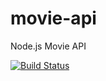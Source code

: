 # movie-api
Node.js Movie API

[![Build Status](https://api.travis-ci.com/desxz/movie-api.svg)](https://travis-ci.com/github/desxz/movie-api)